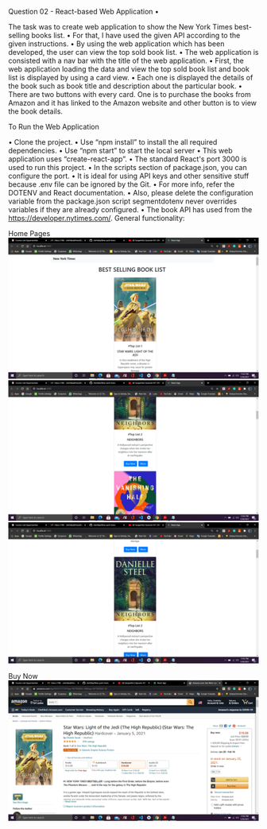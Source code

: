 Question 02 - React-based Web Application •

 The task was to create web application to show the New York Times best-selling books list. 
 • For that, I have used the given API according to the given instructions. 
 • By using the web application which has been developed, the user can view the top sold book list. 
 • The web application is consisted with a nav bar with the title of the web application. 
 • First, the web application loading the data and view the top sold book list and book list is displayed by using a card view. 
 • Each one is displayed the details of the book such as book title and description about the particular book. 
 • There are two buttons with every card. One is to purchase the books from Amazon and it has linked to the Amazon website and other button is to view the book details. 

 
 To Run the Web Application 
 
 • Clone the project. 
 • Use “npm install” to install the all required dependencies. 
 • Use “npm start” to start the local server 
 • This web application uses “create-react-app”. 
 • The standard React's port 3000 is used to run this project. 
 • In the scripts section of package.json, you can configure the port. 
 • It is ideal for using API keys and other sensitive stuff because .env file can be ignored by the Git. 
 • For more info, refer the DOTENV and React documentation. 
 • Also, please delete the configuration variable from the package.json script segmentdotenv never overrides variables if they are already configured. 
 • The book API has used from the https://developer.nytimes.com/. General functionality: 
 
 Home Pages
![](Screenshots/Home1.png)
![](Screenshots/Home2.png)
![](Screenshots/Home3.png)

Buy Now
![](Screenshots/BuyNow.png)


